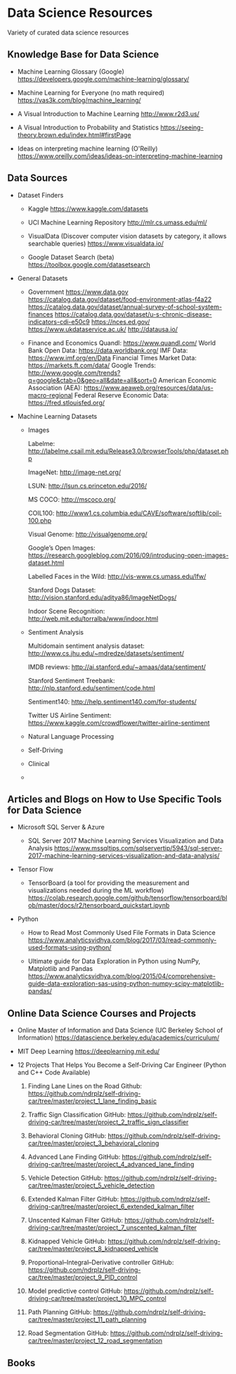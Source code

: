 # Data Science Resources
Variety of curated data science resources

## Knowledge Base for Data Science
- Machine Learning Glossary (Google)
https://developers.google.com/machine-learning/glossary/

- Machine Learning for Everyone (no math required)
https://vas3k.com/blog/machine_learning/

- A Visual Introduction to Machine Learning
http://www.r2d3.us/

- A Visual Introduction to Probability and Statistics
https://seeing-theory.brown.edu/index.html#firstPage

- Ideas on interpreting machine learning (O'Reilly)
https://www.oreilly.com/ideas/ideas-on-interpreting-machine-learning

## Data Sources
- Dataset Finders
  - Kaggle
  https://www.kaggle.com/datasets
  
  - UCI Machine Learning Repository
  http://mlr.cs.umass.edu/ml/
  
  - VisualData (Discover computer vision datasets by category, it allows searchable queries)
  https://www.visualdata.io/
  
  - Google Dataset Search (beta)
  https://toolbox.google.com/datasetsearch
  
- General Datasets
  - Government
  https://www.data.gov
  https://catalog.data.gov/dataset/food-environment-atlas-f4a22
  https://catalog.data.gov/dataset/annual-survey-of-school-system-finances
  https://catalog.data.gov/dataset/u-s-chronic-disease-indicators-cdi-e50c9
  https://nces.ed.gov/
  https://www.ukdataservice.ac.uk/
  http://datausa.io/
  
  - Finance and Economics
  Quandl: https://www.quandl.com/
  World Bank Open Data: https://data.worldbank.org/
  IMF Data: https://www.imf.org/en/Data
  Financial Times Market Data: https://markets.ft.com/data/
  Google Trends: http://www.google.com/trends?q=google&ctab=0&geo=all&date=all&sort=0
  American Economic Association (AEA): https://www.aeaweb.org/resources/data/us-macro-regional
  Federal Reserve Economic Data: https://fred.stlouisfed.org/

- Machine Learning Datasets
  - Images
  
    Labelme: http://labelme.csail.mit.edu/Release3.0/browserTools/php/dataset.php

    ImageNet: http://image-net.org/

    LSUN: http://lsun.cs.princeton.edu/2016/

    MS COCO: http://mscoco.org/

    COIL100: http://www1.cs.columbia.edu/CAVE/software/softlib/coil-100.php

    Visual Genome: http://visualgenome.org/

    Google’s Open Images: https://research.googleblog.com/2016/09/introducing-open-images-dataset.html

    Labelled Faces in the Wild: http://vis-www.cs.umass.edu/lfw/

    Stanford Dogs Dataset: http://vision.stanford.edu/aditya86/ImageNetDogs/

    Indoor Scene Recognition: http://web.mit.edu/torralba/www/indoor.html

  - Sentiment Analysis
  
    Multidomain sentiment analysis dataset: http://www.cs.jhu.edu/~mdredze/datasets/sentiment/

    IMDB reviews: http://ai.stanford.edu/~amaas/data/sentiment/

    Stanford Sentiment Treebank: http://nlp.stanford.edu/sentiment/code.html

    Sentiment140: http://help.sentiment140.com/for-students/

    Twitter US Airline Sentiment: https://www.kaggle.com/crowdflower/twitter-airline-sentiment
  
  - Natural Language Processing
  
  - Self-Driving
  
  - Clinical
  
  - 

## Articles and Blogs on How to Use Specific Tools for Data Science
- Microsoft SQL Server & Azure
  - SQL Server 2017 Machine Learning Services Visualization and Data Analysis
  https://www.mssqltips.com/sqlservertip/5943/sql-server-2017-machine-learning-services-visualization-and-data-analysis/

- Tensor Flow
  - TensorBoard (a tool for providing the measurement and visualizations needed during the ML workflow)
  https://colab.research.google.com/github/tensorflow/tensorboard/blob/master/docs/r2/tensorboard_quickstart.ipynb

- Python
  - How to Read Most Commonly Used File Formats in Data Science
  https://www.analyticsvidhya.com/blog/2017/03/read-commonly-used-formats-using-python/

  - Ultimate guide for Data Exploration in Python using NumPy, Matplotlib and Pandas
  https://www.analyticsvidhya.com/blog/2015/04/comprehensive-guide-data-exploration-sas-using-python-numpy-scipy-matplotlib-pandas/
  
## Online Data Science Courses and Projects
- Online Master of Information and Data Science (UC Berkeley School of Information)
https://datascience.berkeley.edu/academics/curriculum/

- MIT Deep Learning
https://deeplearning.mit.edu/

- 12 Projects That Helps You Become a Self-Driving Car Engineer (Python and C++ Code Available)
  1. Finding Lane Lines on the Road
  Github: https://github.com/ndrplz/self-driving-car/tree/master/project_1_lane_finding_basic

  2. Traffic Sign Classification
  GitHub: https://github.com/ndrplz/self-driving-car/tree/master/project_2_traffic_sign_classifier

  3. Behavioral Cloning
  GitHub: https://github.com/ndrplz/self-driving-car/tree/master/project_3_behavioral_cloning

  4. Advanced Lane Finding
  GitHub: https://github.com/ndrplz/self-driving-car/tree/master/project_4_advanced_lane_finding

  5. Vehicle Detection
  GitHub: https://github.com/ndrplz/self-driving-car/tree/master/project_5_vehicle_detection

  6. Extended Kalman Filter
  GitHub: https://github.com/ndrplz/self-driving-car/tree/master/project_6_extended_kalman_filter

  7. Unscented Kalman Filter
  GitHub: https://github.com/ndrplz/self-driving-car/tree/master/project_7_unscented_kalman_filter

  8. Kidnapped Vehicle
  GitHub: https://github.com/ndrplz/self-driving-car/tree/master/project_8_kidnapped_vehicle

  9. Proportional–Integral–Derivative controller
  GitHub: https://github.com/ndrplz/self-driving-car/tree/master/project_9_PID_control

  10. Model predictive control 
  GitHub: https://github.com/ndrplz/self-driving-car/tree/master/project_10_MPC_control

  11. Path Planning
  GitHub: https://github.com/ndrplz/self-driving-car/tree/master/project_11_path_planning

  12. Road Segmentation
  GitHub: https://github.com/ndrplz/self-driving-car/tree/master/project_12_road_segmentation
  
## Books
  
